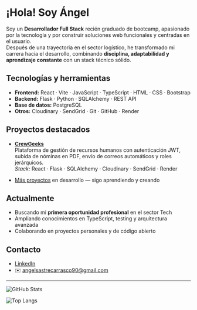 #  ¡Hola! Soy Ángel

Soy un **Desarrollador Full Stack** recién graduado de bootcamp, apasionado por la tecnología y por construir soluciones web funcionales y centradas en el usuario.  
Después de una trayectoria en el sector logístico, he transformado mi carrera hacia el desarrollo, combinando **disciplina, adaptabilidad y aprendizaje constante** con un stack técnico sólido.

##  Tecnologías y herramientas
- **Frontend:** React · Vite · JavaScript · TypeScript · HTML · CSS · Bootstrap  
- **Backend:** Flask · Python · SQLAlchemy · REST API  
- **Base de datos:** PostgreSQL  
- **Otros:** Cloudinary · SendGrid · Git · GitHub · Render

##  Proyectos destacados
- [**CrewGeeks**](https://github.com/AngelSastre/CrewGeeks)  
  Plataforma de gestión de recursos humanos con autenticación JWT, subida de nóminas en PDF, envío de correos automáticos y roles jerárquicos.  
   *Stack:* React · Flask · SQLAlchemy · Cloudinary · SendGrid · Render

- [Más proyectos](#) en desarrollo — sigo aprendiendo y creando 

##  Actualmente
- Buscando mi **primera oportunidad profesional** en el sector Tech 
- Ampliando conocimientos en TypeScript, testing y arquitectura avanzada  
- Colaborando en proyectos personales y de código abierto

##  Contacto
-  [LinkedIn](https://www.linkedin.com/in/angelsastredev) 
- ✉️ angelsastrecarrasco90@gmail.com

---

![GitHub Stats](https://github-readme-stats.vercel.app/api?username=AngelSastre&show_icons=true&theme=github_dark&rank_icon=github&border_radius=15)

![Top Langs](https://github-readme-stats.vercel.app/api/top-langs/?username=AngelSastre&layout=compact&theme=tokyonight)
